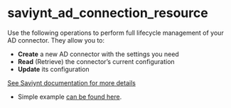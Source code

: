# saviynt_ad_connection_resource

Use the following operations to perform full lifecycle management of your AD connector. They allow you to:

- **Create** a new AD connector with the settings you need  
- **Read** (Retrieve) the connector’s current configuration  
- **Update** its configuration

[See Saviynt documentation for more details](https://docs.saviyntcloud.com/bundle/AD-25/page/Content/Active-Directory-Integration-Overview.htm)

- Simple example [can be found here](./resource.tf).
